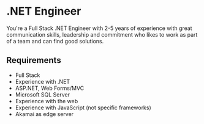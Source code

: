 # .NET Engineer

You're a Full Stack .NET Engineer with 2-5 years of experience with great communication skills,
leadership and commitment who likes to work as part of a team and can find good solutions.

## Requirements

* Full Stack
* Experience with .NET
* ASP.NET, Web Forms/MVC
* Microsoft SQL Server
* Experience with the web
* Experience with JavaScript (not specific frameworks)
* Akamai as edge server
